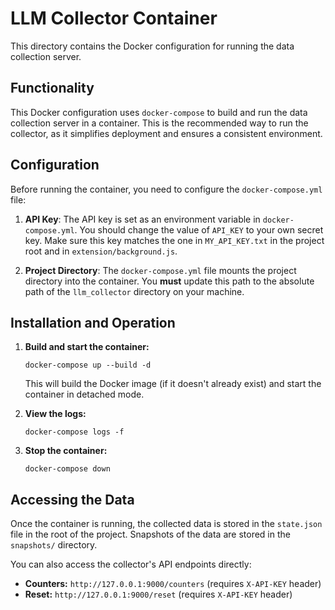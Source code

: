 # LLM Collector Container

This directory contains the Docker configuration for running the data collection server.

## Functionality

This Docker configuration uses `docker-compose` to build and run the data collection server in a container. This is the recommended way to run the collector, as it simplifies deployment and ensures a consistent environment.

## Configuration

Before running the container, you need to configure the `docker-compose.yml` file:

1.  **API Key**: The API key is set as an environment variable in `docker-compose.yml`. You should change the value of `API_KEY` to your own secret key. Make sure this key matches the one in `MY_API_KEY.txt` in the project root and in `extension/background.js`.

2.  **Project Directory**: The `docker-compose.yml` file mounts the project directory into the container. You **must** update this path to the absolute path of the `llm_collector` directory on your machine.

## Installation and Operation

1. **Build and start the container:**
   
   ```
   docker-compose up --build -d
   ```
   
   This will build the Docker image (if it doesn't already exist) and start the container in detached mode.

2. **View the logs:**
   
   ```
   docker-compose logs -f
   ```

3. **Stop the container:**
   
   ```
   docker-compose down
   ```

## Accessing the Data

Once the container is running, the collected data is stored in the `state.json` file in the root of the project. Snapshots of the data are stored in the `snapshots/` directory.

You can also access the collector's API endpoints directly:

*   **Counters:** `http://127.0.0.1:9000/counters` (requires `X-API-KEY` header)
*   **Reset:** `http://127.0.0.1:9000/reset` (requires `X-API-KEY` header)
